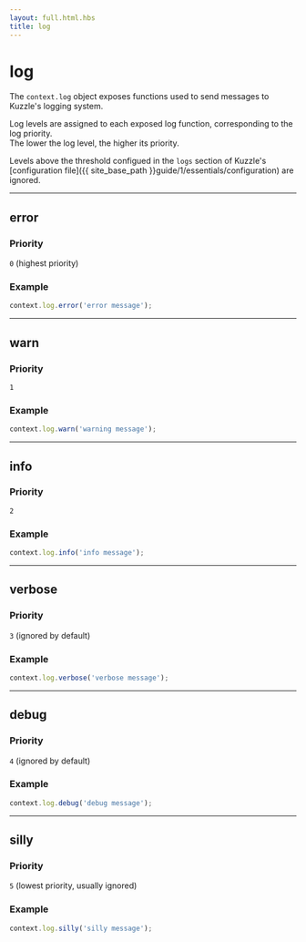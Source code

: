 ```yaml
---
layout: full.html.hbs
title: log
---
```


# log

The `context.log` object exposes functions used to send messages to Kuzzle's logging system.

Log levels are assigned to each exposed log function, corresponding to the log priority.  
The lower the log level, the higher its priority.

Levels above the threshold configued in the `logs` section of Kuzzle's [configuration file]({{ site_base_path }}guide/1/essentials/configuration) are ignored.

---

## error

### Priority

`0` (highest priority)

### Example 

```js
context.log.error('error message');
```

---

## warn

### Priority

`1`

### Example

```js
context.log.warn('warning message');
```

---

## info

### Priority

`2`

### Example

```js
context.log.info('info message');
```

---

## verbose

### Priority

`3` (ignored by default)

### Example 

```js
context.log.verbose('verbose message');
```

---

## debug

### Priority

`4` (ignored by default)

### Example

```js
context.log.debug('debug message');
```

---

## silly

### Priority

`5` (lowest priority, usually ignored)

### Example

```js
context.log.silly('silly message');
```
